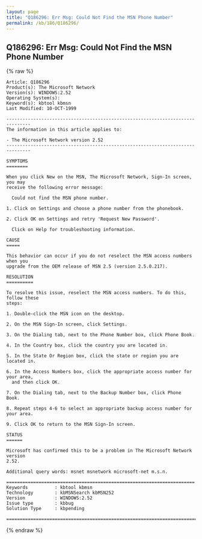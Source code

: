 ```yaml
---
layout: page
title: "Q186296: Err Msg: Could Not Find the MSN Phone Number"
permalink: /kb/186/Q186296/
---
```


## Q186296: Err Msg: Could Not Find the MSN Phone Number

{% raw %}

	Article: Q186296
	Product(s): The Microsoft Network
	Version(s): WINDOWS:2.52
	Operating System(s): 
	Keyword(s): kbtool kbmsn
	Last Modified: 10-OCT-1999
	
	-------------------------------------------------------------------------------
	The information in this article applies to:
	
	- The Microsoft Network version 2.52 
	-------------------------------------------------------------------------------
	
	SYMPTOMS
	========
	
	When you click New on the MSN, The Microsoft Network, Sign-In screen, you may
	receive the following error message:
	
	  Could not find the MSN phone number.
	
	1. Click on Settings and choose a phone number from the phonebook.
	
	2. Click OK on Settings and retry 'Request New Password'.
	
	  Click on Help for troubleshooting information.
	
	CAUSE
	=====
	
	This behavior can occur if you do not reselect the MSN access numbers when you
	upgrade from the OEM release of MSN 2.5 (version 2.5.0.217).
	
	RESOLUTION
	==========
	
	To resolve this issue, reselect the MSN access numbers. To do this, follow these
	steps:
	
	1. Double-click the MSN icon on the desktop.
	
	2. On the MSN Sign-In screen, click Settings.
	
	3. On the Dialing tab, next to the Phone Number box, click Phone Book.
	
	4. In the Country box, click the country you are located in.
	
	5. In the State Or Region box, click the state or region you are located in.
	
	6. In the Access Numbers box, click the appropriate access number for your area,
	  and then click OK.
	
	7. On the Dialing tab, next to the Backup Number box, click Phone Book.
	
	8. Repeat steps 4-6 to select an appropriate backup access number for your area.
	
	9. Click OK to return to the MSN Sign-In screen.
	
	STATUS
	======
	
	Microsoft has confirmed this to be a problem in The Microsoft Network version
	2.52.
	
	Additional query words: msnet msnetwork microsoft-net m.s.n.
	
	======================================================================
	Keywords          : kbtool kbmsn 
	Technology        : kbMSNSearch kbMSN252
	Version           : WINDOWS:2.52
	Issue type        : kbbug
	Solution Type     : kbpending
	
	=============================================================================
	

{% endraw %}
